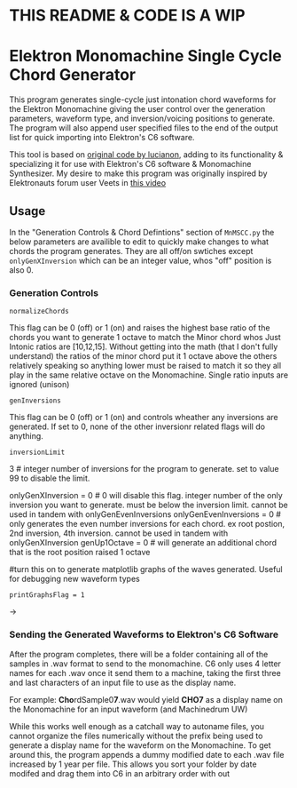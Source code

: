 # THIS README & CODE IS A WIP

# Elektron Monomachine Single Cycle Chord Generator

This program generates single-cycle just intonation chord waveforms for the Elektron Monomachine giving the user control over the generation parameters, waveform type, and inversion/voicing positions to generate. The program will also append user specified files to the end of the output list for quick importing into Elektron's C6 software.

This tool is based on [original code by lucianon](https://github.com/len/SCC), adding to its functionality & specializing it for use with Elektron's C6 software & Monomachine Synthesizer. My desire to make this program was originally inspired by Elektronauts forum user Veets in [this video](https://www.youtube.com/watch?v=6O-p-Kbrt9o)

## Usage
In the "Generation Controls & Chord Defintions" section of `MnMSCC.py` the below parameters are availible to edit to quickly make changes to what chords the program generates. They are all off/on swtiches except `onlyGenXInversion` which can be an integer value, whos "off" position is also 0.
### Generation Controls
```
normalizeChords
```
This flag can be 0 (off) or 1 (on) and raises the highest base ratio of the chords you want to generate 1 octave to match the Minor chord whos Just Intonic ratios are [10,12,15]. Without getting into the math (that I don't fully understand) the ratios of the minor chord put it 1 octave above the others relatively speaking so anything lower must be raised to match it so they all play in the same relative octave on the Monomachine. Single ratio inputs are ignored (unison)
```
genInversions
```
This flag can be 0 (off) or 1 (on) and controls wheather any inversions are generated. If set to 0, none of the other inversionr related flags will do anything.
```
inversionLimit 
```
3 # integer number of inversions for the program to generate. set to value 99 to disable the limit.

onlyGenXInversion = 0 # 0 will disable this flag. integer number of the only inversion you want to generate. must be below the inversion limit. cannot be used in tandem with onlyGenEvenInversions
onlyGenEvenInversions = 0 # only generates the even number inversions for each chord. ex root postion, 2nd inversion, 4th inversion. cannot be used in tandem with onlyGenXInversion
genUp1Octave = 0 # will generate an additional chord that is the root position raised 1 octave

#turn this on to generate matplotlib graphs of the waves generated. Useful for debugging new waveform types
```
printGraphsFlag = 1
```
→
### Sending the Generated Waveforms to Elektron's C6 Software
After the program completes, there will be a folder containing all of the samples in .wav format to send to the monomachine. C6 only uses 4 letter names for each .wav once it send them to a machine, taking the first three and last characters of an input file to use as the display name.

For example:
**Cho**rdSample0**7**.wav would yield **CHO7** as a display name on the Monomachine for an input waveform (and Machinedrum UW)

While this works well enough as a catchall way to autoname files, you cannot organize the files numerically without the prefix being used to generate a display name for the waveform on the Monomachine. To get around this, the program appends a dummy modified date to each .wav file increased by 1 year per file. This allows you sort your folder by date modifed and drag them into C6 in an arbitrary order with out 
